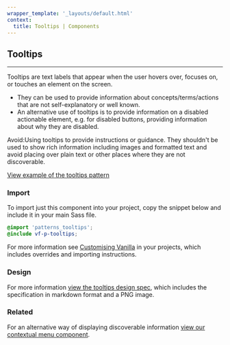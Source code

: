```yaml
---
wrapper_template: '_layouts/default.html'
context:
  title: Tooltips | Components
---
```


## Tooltips

<hr>

Tooltips are text labels that appear when the user hovers over, focuses on, or touches an element on the screen.

- They can be used to provide information about concepts/terms/actions that are not self-explanatory or well known.
- An alternative use of tooltips is to provide information on a disabled actionable element, e.g. for disabled buttons, providing information about why they are disabled.

<div class="p-notification--caution">
  <p class="p-notification__response">
    <span class="p-notification__status">Avoid:</span>Using tooltips to provide instructions or guidance. They shouldn't be used to show rich information including images and formatted text and avoid placing over plain text or other places where they are not discoverable.
  </p>
</div>

<a href="/docs/examples/patterns/tooltips/" class="js-example">
View example of the tooltips pattern
</a>

### Import

To import just this component into your project, copy the snippet below and include it in your main Sass file.

```scss
@import 'patterns_tooltips';
@include vf-p-tooltips;
```

For more information see [Customising Vanilla](/customising-vanilla/) in your projects, which includes overrides and importing instructions.

### Design

For more information [view the tooltips design spec](https://github.com/ubuntudesign/vanilla-design/tree/master/Tooltips), which includes the specification in markdown format and a PNG image.

### Related

For an alternative way of displaying discoverable information [view our contextual menu component](/patterns/contextual-menu).

